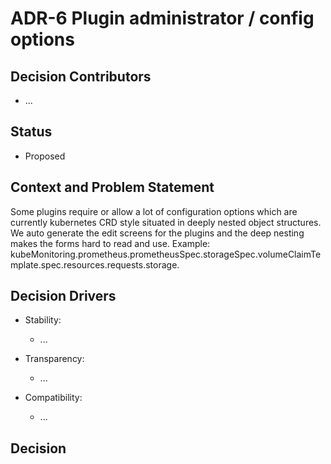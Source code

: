 # ADR-6 Plugin administrator / config options

## Decision Contributors

- ...

## Status

- Proposed

## Context and Problem Statement

Some plugins require or allow a lot of configuration options which are currently kubernetes CRD style situated in deeply nested object structures.
We auto generate the edit screens for the plugins and the deep nesting makes the forms hard to read and use.
Example: kubeMonitoring.prometheus.prometheusSpec.storageSpec.volumeClaimTemplate.spec.resources.requests.storage.

## Decision Drivers

- Stability:
  - ...

- Transparency:
  - ...

- Compatibility:
  - ...

## Decision
